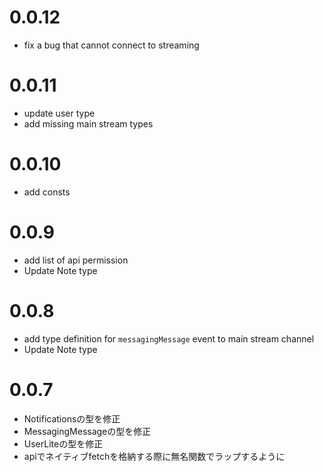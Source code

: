 # 0.0.12
- fix a bug that cannot connect to streaming

# 0.0.11
- update user type
- add missing main stream types

# 0.0.10
- add consts

# 0.0.9
- add list of api permission
- Update Note type

# 0.0.8
- add type definition for `messagingMessage` event to main stream channel
- Update Note type

# 0.0.7
- Notificationsの型を修正
- MessagingMessageの型を修正
- UserLiteの型を修正
- apiでネイティブfetchを格納する際に無名関数でラップするように
